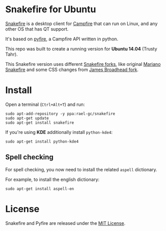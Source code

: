 Snakefire for Ubuntu
===================================

[Snakefire](http://snakefire.org) is a desktop client for [Campfire](https://campfirenow.com/) that can run on Linux, and any other OS that has QT support.

It's based on [pyfire](https://github.com/mariano/pyfire), a Campfire API written in python.

This repo was built to create a running version for **Ubuntu 14.04** (Trusty Tahr).

This Snakefire version uses different [Snakefire forks](https://github.com/mariano/snakefire/network), like original [Mariano Snakefire](https://github.com/mariano/snakefire) and some CSS changes from [James Broadhead fork](https://github.com/jamesbroadhead/snakefire).


# Install

Open a terminal (`Ctrl+Alt+T`) and run:

```term
sudo apt-add-repository -y ppa:rael-gc/snakefire
sudo apt-get update
sudo apt-get install snakefire
```

If you're using **KDE** additionally install `python-kde4`:

```
sudo apt-get install python-kde4
```

## Spell checking

For spell checking, you now need to install the related `aspell` dictionary. 

For example, to install the english dictionary:

```term
sudo apt-get install aspell-en
```

# License

Snakefire and Pyfire are released under the [MIT License](LICENSE).
